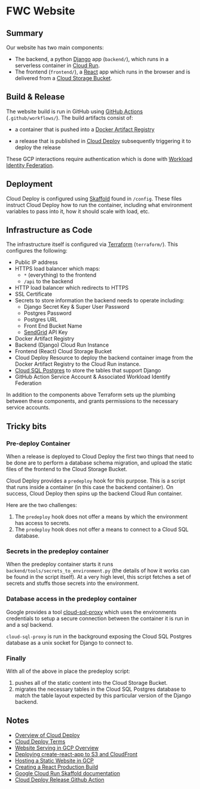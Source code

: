 # FWC Website

## Summary

Our website has two main components:

- The backend, a python [Django](https://www.djangoproject.com/) app
  (`backend/`), which runs in a serverless container in [Cloud
  Run](https://cloud.google.com/run).
- The frontend (`frontend/`), a
  [React](https://www.djangoproject.comre/) app which runs in the
  browser and is delivered from a [Cloud Storage
  Bucket](https://cloud.google.com/run).

## Build & Release

The website build is run in GitHub using [GitHub
Actions](https://github.com/features/actions)
(`.github/workflows/`). The build artifacts consist of:

- a container that is pushed into a [Docker Artifact
  Registry](https://cloud.google.com/artifact-registry)

- a release that is published in [Cloud
  Deploy](https://cloud.google.com/deploy) subsequently triggering it
  to deploy the release

These GCP interactions require authentication which is done with
[Workload Identity
Federation](https://cloud.google.com/iam/docs/workload-identity-federation).

## Deployment

Cloud Deploy is configured using
[Skaffold](https://cloud.google.com/deploy/docs/using-skaffold) found
in `/config`. These files instruct Cloud Deploy how to run the
container, including what environment variables to pass into it, how
it should scale with load, etc.

## Infrastructure as Code

The infrastructure itself is configured via
[Terraform](https://www.terraform.io/) (`terraform/`). This configures
the following:

- Public IP address
- HTTPS load balancer which maps:
  - `*` (everything) to the frontend
  - `/api` to the backend
- HTTP load balancer which redirects to HTTPS
- SSL Certificate
- Secrets to store information the backend needs to operate including:
  - Django Secret Key & Super User Password
  - Postgres Password
  - Postgres URL
  - Front End Bucket Name
  - [SendGrid](https://sendgrid.com/solutions/email-api/) API Key
- Docker Artifact Registry
- Backend (Django) Cloud Run Instance
- Frontend (React) Cloud Storage Bucket
- Cloud Deploy Resource to deploy the backend container image from the
  Docker Artifact Registry to the Cloud Run instance.
- [Cloud SQL Postgres](https://cloud.google.com/sql/docs/postgres) to
  store the tables that support Django
- GitHub Action Service Account & Associated Workload Identify Federation

In addition to the components above Terraform sets up the plumbing
between these components, and grants permissions to the necessary
service accounts.

## Tricky bits

### Pre-deploy Container

When a release is deployed to Cloud Deploy the first two things that
need to be done are to perform a database schema migration, and upload
the static files of the frontend to the Cloud Storage Bucket.

Cloud Deploy provides a `predeploy` hook for this purpose. This is a
script that runs inside a container (in this case the backend
container). On success, Cloud Deploy then spins up the backend Cloud
Run container.

Here are the two challenges:

1. The `predeploy` hook does not offer a means by which the
   environment has access to secrets.
2. The `predeploy` hook does not offer a means to connect to a
   Cloud SQL database.

### Secrets in the predeploy container

When the predeploy container starts it runs
`backend/tools/secrets_to_environment.py` (the details of how it works
can be found in the script itself). At a very high level, this script
fetches a set of secrets and stuffs those secrets into the
environment.

### Database access in the predeploy container

Google provides a tool
[cloud-sql-proxy](https://cloud.google.com/sql/docs/postgres/sql-proxy)
which uses the environments credentials to setup a secure connection
between the container it is run in and a sql backend.

`cloud-sql-proxy` is run in the background exposing the Cloud SQL
Postgres database as a unix socket for Django to connect to.

### Finally

With all of the above in place the predeploy script:

1. pushes all of the static content into the Cloud Storage Bucket.
2. migrates the necessary tables in the Cloud SQL Postgres database to
   match the table layout expected by this particular version of the
   Django backend.

## Notes

- [Overview of Cloud Deploy](https://cloud.google.com/deploy/docs/overview#the_delivery_process)
- [Cloud Deploy Terms](https://github.com/google-github-actions/create-cloud-deploy-release)
- [Website Serving in GCP Overview](https://cloud.google.com/architecture/web-serving-overview#storing_data_with_cloud_run)
- [Deploying create-react-app to S3 and CloudFront](https://wolovim.medium.com/deploying-create-react-app-to-s3-or-cloudfront-48dae4ce0af)
- [Hosting a Static Website in GCP](https://cloud.google.com/storage/docs/hosting-static-website)
- [Creating a React Production Build](https://create-react-app.dev/docs/production-build/)
- [Google Cloud Run Skaffold documentation](https://skaffold.dev/docs/deployers/cloudrun/)
- [Cloud Deploy Release Github Action](https://github.com/google-github-actions/create-cloud-deploy-release)
